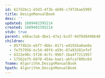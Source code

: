 ```yaml
---
id: 617d2bc1-d3d3-4f3b-ab96-c74f26ae5995
title: DesignManualBook
desc: ''
updated: 1609402395214
created: 1609402395214
stub: true
parent: e86ac3ab-dbe1-47a1-bcd7-9df0d0490b40
children:
  - 05774b2e-ebf7-4bbc-8171-ad191ba0ae0a
  - fe757956-ec54-49f4-a59c-87a93281efef
  - 6322e98c-5f20-4cfc-9967-1ba4f7211957
  - 17562e75-6070-454a-bae1-abfca780bc6d
fname: Algorithm.DesignManualBook
hpath: Algorithm.DesignManualBook
---
```



